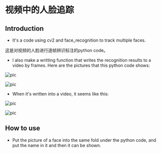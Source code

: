 # 视频中的人脸追踪

## Introduction

 - It's a code using cv2 and face_recognition to track multiple faces.

这是对视频的人脸进行逐帧辨识标注的python code。

 - I also make a writting function that writes the recognition results to a video by frames.
Here are the pictures that this python code shows:

 ![pic](https://github.com/AdamAlive/MarkdownRef/blob/master/193.jpg?raw=true )
 
 ![pic](https://github.com/AdamAlive/MarkdownRef/blob/master/194.jpg?raw=true )
 
  - When it's written into a video, it seems like this:
 
  ![pic](https://github.com/AdamAlive/MarkdownRef/blob/master/141.gif?raw=true )
  
  ![pic](https://github.com/AdamAlive/MarkdownRef/blob/master/142.gif?raw=true )
  
## How to use

 - Put the picture of a face into the same fold under the python code, and put the name in it and then it can be shown.
